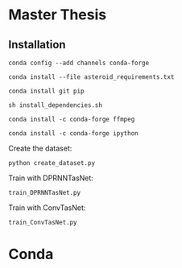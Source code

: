 # Master Thesis

## Installation

```conda config --add channels conda-forge```

```conda install --file asteroid_requirements.txt```

```conda install git pip```

```sh install_dependencies.sh```

```conda install -c conda-forge ffmpeg```

```conda install -c conda-forge ipython```


Create the dataset:

```python create_dataset.py```

Train with DPRNNTasNet:

```train_DPRNNTasNet.py```

Train with ConvTasNet:

```train_ConvTasNet.py```


# Conda

